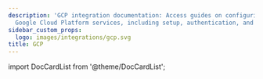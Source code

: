 ```yaml
---
description: 'GCP integration documentation: Access guides on configuring and managing
  Google Cloud Platform services, including setup, authentication, and resource managemens'
sidebar_custom_props:
  logo: images/integrations/gcp.svg
title: GCP
---
```

import DocCardList from '@theme/DocCardList';

<DocCardList />
